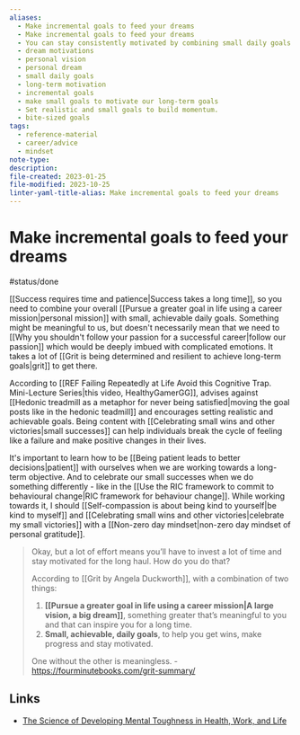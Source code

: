 ```yaml
---
aliases:
  - Make incremental goals to feed your dreams
  - Make incremental goals to feed your dreams
  - You can stay consistently motivated by combining small daily goals with a larger vision
  - dream motivations
  - personal vision
  - personal dream
  - small daily goals
  - long-term motivation
  - incremental goals
  - make small goals to motivate our long-term goals
  - Set realistic and small goals to build momentum.
  - bite-sized goals
tags:
  - reference-material
  - career/advice
  - mindset
note-type: 
description: 
file-created: 2023-01-25
file-modified: 2023-10-25
linter-yaml-title-alias: Make incremental goals to feed your dreams
---
```


# Make incremental goals to feed your dreams

#status/done

[[Success requires time and patience|Success takes a long time]], so you need to combine your overall [[Pursue a greater goal in life using a career mission|personal mission]] with small, achievable daily goals. Something might be meaningful to us, but doesn't necessarily mean that we need to [[Why you shouldn't follow your passion for a successful career|follow our passion]] which would be deeply imbued with complicated emotions. It takes a lot of [[Grit is being determined and resilient to achieve long-term goals|grit]] to get there.

According to [[REF Failing Repeatedly at Life Avoid this Cognitive Trap.  Mini-Lecture Series|this video, HealthyGamerGG]], advises against [[Hedonic treadmill as a metaphor for never being satisfied|moving the goal posts like in the hedonic teadmill]] and encourages setting realistic and achievable goals. Being content with [[Celebrating small wins and other victories|small successes]] can help individuals break the cycle of feeling like a failure and make positive changes in their lives.

It's important to learn how to be [[Being patient leads to better decisions|patient]] with ourselves when we are working towards a long-term objective. And to celebrate our small successes when we do something differently - like in the [[Use the RIC framework to commit to behavioural change|RIC framework for behaviour change]]. While working towards it, I should [[Self-compassion is about being kind to yourself|be kind to myself]] and [[Celebrating small wins and other victories|celebrate my small victories]] with a [[Non-zero day mindset|non-zero day mindset of personal gratitude]].

> Okay, but a lot of effort means you’ll have to invest a lot of time and stay motivated for the long haul. How do you do that?
>
> According to [[Grit by Angela Duckworth]], with a combination of two things:
>
> 1. **[[Pursue a greater goal in life using a career mission|A large vision, a big dream]]**, something greater that’s meaningful to you and that can inspire you for a long time.
> 2. **Small, achievable, daily goals**, to help you get wins, make progress and stay motivated.
>
> One without the other is meaningless.
> \-  https://fourminutebooks.com/grit-summary/

## Links

- [The Science of Developing Mental Toughness in Health, Work, and Life](https://jamesclear.com/mental-toughness)
